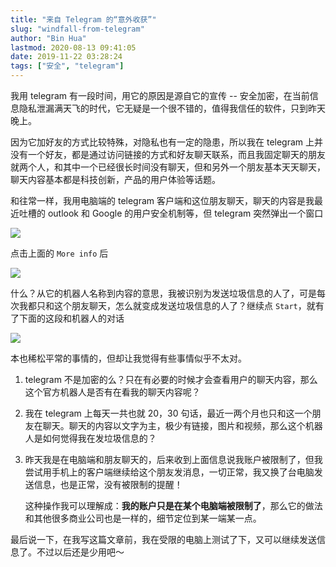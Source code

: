 ```yaml
---
title: "来自 Telegram 的“意外收获”"
slug: "windfall-from-telegram"
author: "Bin Hua"
lastmod: 2020-08-13 09:41:05
date: 2019-11-22 03:28:24
tags: ["安全", "telegram"]
---
```


我用 telegram 有一段时间，用它的原因是源自它的宣传 -- 安全加密，在当前信息隐私泄漏满天飞的时代，它无疑是一个很不错的，值得我信任的软件，只到昨天晚上。

因为它加好友的方式比较特殊，对隐私也有一定的隐患，所以我在 telegram 上并没有一个好友，都是通过访问链接的方式和好友聊天联系，而且我固定聊天的朋友就两个人，和其中一个已经很长时间没有聊天，但和另外一个朋友基本天天聊天，聊天内容基本都是科技创新，产品的用户体验等话题。

和往常一样，我用电脑端的 telegram 客户端和这位朋友聊天，聊天的内容是我最近吐槽的 outlook 和 Google 的用户安全机制等，但 telegram 突然弹出一个窗口

![](/imgs/windfall-from-telegram-000.jpg)

点击上面的 `More info` 后

![](/imgs/windfall-from-telegram-001.jpg)

什么？从它的机器人名称到内容的意思，我被识别为发送垃圾信息的人了，可是每次我都只和这个朋友聊天，怎么就变成发送垃圾信息的人了？继续点 `Start`，就有了下面的这段和机器人的对话

![](/imgs/windfall-from-telegram-002.jpg)

本也稀松平常的事情的，但却让我觉得有些事情似乎不太对。

1. telegram 不是加密的么？只在有必要的时候才会查看用户的聊天内容，那么这个官方机器人是否有在看我的聊天内容呢？

2. 我在 telegram 上每天一共也就 20，30 句话，最近一两个月也只和这一个朋友在聊天。聊天的内容以文字为主，极少有链接，图片和视频，那么这个机器人是如何觉得我在发垃圾信息的？

3. 昨天我是在电脑端和朋友聊天的，后来收到上面信息说我账户被限制了，但我尝试用手机上的客户端继续给这个朋友发消息，一切正常，我又换了台电脑发送信息，也是正常，没有被限制的提醒！

    这种操作我可以理解成：**我的账户只是在某个电脑端被限制了**，那么它的做法和其他很多商业公司也是一样的，细节定位到某一端某一点。
    
最后说一下，在我写这篇文章前，我在受限的电脑上测试了下，又可以继续发送信息了。不过以后还是少用吧～